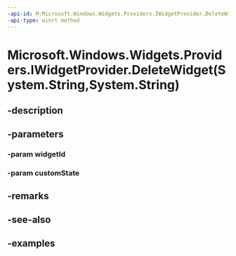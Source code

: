 ```yaml
---
-api-id: M:Microsoft.Windows.Widgets.Providers.IWidgetProvider.DeleteWidget(System.String,System.String)
-api-type: winrt method
---
```


# Microsoft.Windows.Widgets.Providers.IWidgetProvider.DeleteWidget(System.String,System.String)

<!--
public void DeleteWidget (string widgetId, string customState);
-->


## -description

## -parameters

### -param widgetId

### -param customState

## -remarks

## -see-also

## -examples


